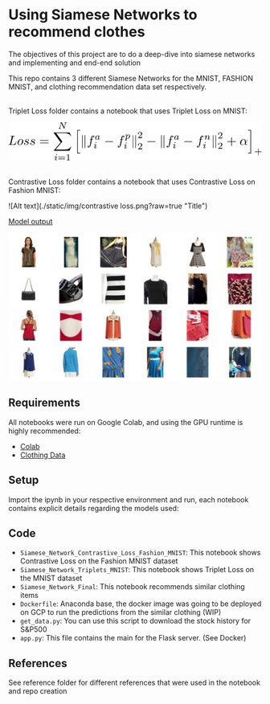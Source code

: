# Using Siamese Networks to recommend clothes
The objectives of this project are to do a deep-dive into siamese networks and implementing and end-end solution


This repo contains 3 different Siamese Networks for the MNIST, FASHION MNIST, and clothing recommendation data set respectively.

<br>
Triplet Loss folder contains a notebook that uses Triplet Loss on MNIST:


![Alt text](./static/img/tripletloss.png?raw=true "Title")

<br>
Contrastive Loss folder contains a notebook that uses Contrastive Loss on Fashion MNIST:

![Alt text](./static/img/contrastive loss.png?raw=true "Title")


<u> Model output </u>

![Alt text](./static/img/Modeloutput.jpg?raw=true "Title")





## Requirements
All notebooks were run on Google Colab, and using the GPU runtime is highly recommended:
- [Colab](https://colab.research.google.com/notebooks/intro.ipynb?utm_source=scs-index)
- [Clothing Data](https://console.cloud.google.com/storage/browser/fynd-open-source/research/MILDNet)

## Setup
Import the ipynb in your respective environment and run, each notebook contains explicit details regarding the models used:

## Code
- `Siamese_Network_Contrastive_Loss_Fashion_MNIST`: This notebook shows Contrastive Loss on the Fashion MNIST dataset
- `Siamese_Network_Triplets_MNIST`:  This notebook shows Triplet Loss on the MNIST dataset
- `Siamese_Network_Final`:  This notebook recommends similar clothing items 
- `Dockerfile`: Anaconda base, the docker image was going to be deployed on GCP to run the predictions from the similar clothing (WIP)
- `get_data.py`: You can use this script to download the stock history for S&P500
- `app.py`: This file contains the main for the Flask server. (See Docker)

## References
See reference folder for different references that were used in the notebook and repo creation





 
